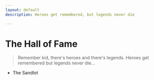 ```yaml
---
layout: default
description: Heroes get remembered, but legends never die

---
```

# The Hall of Fame

> Remember kid, there's heroes and there's legends. Heroes get remembered but legends never die...
- The Sandlot